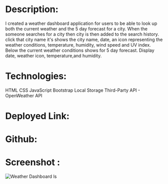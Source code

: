 # Description:

I created a weather dashboard application for users to be able to look up both the current weather and the 5 day forecast for a city. When the someone searches for a city then city is then added to the search history. click that city name it's shows the city name, date, an icon representing the weather conditions, temperature, humidity, wind speed and UV index. Below the current weather conditions shows for 5 day forecast. Display  date, weather icon, temperature,and humidity.

# Technologies:
HTML
CSS
JavaScript
Bootstrap
Local Storage
Third-Party API - OpenWeather API

# Deployed Link:

# Github:

# Screenshot : 
![Weather Dashboard](./assets/image/austinweather.jpg)
ls
